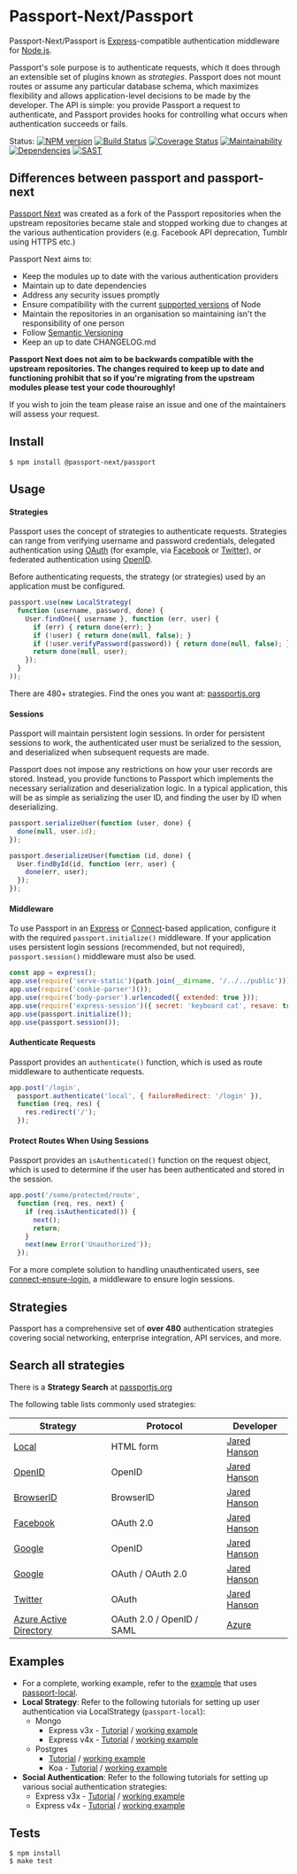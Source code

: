 # Passport-Next/Passport

Passport-Next/Passport is [Express](http://expressjs.com/)-compatible authentication
middleware for [Node.js](http://nodejs.org/).

Passport's sole purpose is to authenticate requests, which it does through an
extensible set of plugins known as _strategies_.  Passport does not mount
routes or assume any particular database schema, which maximizes flexibility and
allows application-level decisions to be made by the developer.  The API is
simple: you provide Passport a request to authenticate, and Passport provides
hooks for controlling what occurs when authentication succeeds or fails.

Status:
[![NPM version](https://img.shields.io/npm/v/@passport-next/passport.svg)](https://www.npmjs.com/package/@passport-next/passport)
[![Build Status](https://travis-ci.org/passport-next/passport.svg?branch=master)](https://travis-ci.org/passport-next/passport)
[![Coverage Status](https://coveralls.io/repos/github/passport-next/passport/badge.svg?branch=master)](https://coveralls.io/github/passport-next/passport?branch=master)
[![Maintainability](https://api.codeclimate.com/v1/badges/deaf381bf0cff6bf26a5/maintainability)](https://codeclimate.com/github/passport-next/passport/maintainability)
[![Dependencies](https://david-dm.org/passport-next/passport.png)](https://david-dm.org/passport-next/passport)
[![SAST](https://gitlab.com/passport-next/passport/badges/master/build.svg)](https://gitlab.com/passport-next/passport/badges/master/build.svg)


## Differences between passport and passport-next

[Passport Next](https://github.com/passport-next) was created as a fork of the Passport repositories
when the upstream repositories became stale and stopped working due to changes at the various
authentication providers (e.g. Facebook API deprecation, Tumblr using HTTPS etc.)

Passport Next aims to:

* Keep the modules up to date with the various authentication providers
* Maintain up to date dependencies
* Address any security issues promptly
* Ensure compatibility with the current [supported versions](https://github.com/nodejs/Release) of Node
* Maintain the repositories in an organisation so maintaining isn't the responsibility of one person
* Follow [Semantic Versioning](https://semver.org/)
* Keep an up to date CHANGELOG.md

**Passport Next does not aim to be backwards compatible with the upstream repositories.
The changes required to keep up to date and functioning prohibit that so if you're migrating
from the upstream modules please test your code thouroughly!**

If you wish to join the team please raise an issue and one of the maintainers will assess your
request.

## Install

```
$ npm install @passport-next/passport
```

## Usage

#### Strategies

Passport uses the concept of strategies to authenticate requests.  Strategies
can range from verifying username and password credentials, delegated
authentication using [OAuth](http://oauth.net/) (for example, via [Facebook](http://www.facebook.com/)
or [Twitter](http://twitter.com/)), or federated authentication using [OpenID](http://openid.net/).

Before authenticating requests, the strategy (or strategies) used by an
application must be configured.

```javascript
passport.use(new LocalStrategy(
  function (username, password, done) {
    User.findOne({ username }, function (err, user) {
      if (err) { return done(err); }
      if (!user) { return done(null, false); }
      if (!user.verifyPassword(password)) { return done(null, false); }
      return done(null, user);
    });
  }
));
```

There are 480+ strategies. Find the ones you want at: [passportjs.org](http://passportjs.org)

#### Sessions

Passport will maintain persistent login sessions.  In order for persistent
sessions to work, the authenticated user must be serialized to the session, and
deserialized when subsequent requests are made.

Passport does not impose any restrictions on how your user records are stored.
Instead, you provide functions to Passport which implements the necessary
serialization and deserialization logic.  In a typical application, this will be
as simple as serializing the user ID, and finding the user by ID when
deserializing.

```javascript
passport.serializeUser(function (user, done) {
  done(null, user.id);
});

passport.deserializeUser(function (id, done) {
  User.findById(id, function (err, user) {
    done(err, user);
  });
});
```

#### Middleware

To use Passport in an [Express](http://expressjs.com/) or
[Connect](http://senchalabs.github.com/connect/)-based application, configure it
with the required `passport.initialize()` middleware.  If your application uses
persistent login sessions (recommended, but not required), `passport.session()`
middleware must also be used.

```javascript
const app = express();
app.use(require('serve-static')(path.join(__dirname, '/../../public')));
app.use(require('cookie-parser')());
app.use(require('body-parser').urlencoded({ extended: true }));
app.use(require('express-session')({ secret: 'keyboard cat', resave: true, saveUninitialized: true }));
app.use(passport.initialize());
app.use(passport.session());
```

#### Authenticate Requests

Passport provides an `authenticate()` function, which is used as route
middleware to authenticate requests.

```javascript
app.post('/login',
  passport.authenticate('local', { failureRedirect: '/login' }),
  function (req, res) {
    res.redirect('/');
  });
```

#### Protect Routes When Using Sessions

Passport provides an `isAuthenticated()` function on the request object, which
is used to determine if the user has been authenticated and stored in the
session.

```javascript
app.post('/some/protected/route',
  function (req, res, next) {
    if (req.isAuthenticated()) {
      next();
      return;
    }
    next(new Error('Unauthorized'));
  });
```

For a more complete solution to handling unauthenticated users, see
[connect-ensure-login](https://github.com/jaredhanson/connect-ensure-login), a
middleware to ensure login sessions.

## Strategies

Passport has a comprehensive set of **over 480** authentication strategies
covering social networking, enterprise integration, API services, and more.

## Search all strategies

There is a **Strategy Search** at [passportjs.org](http://passportjs.org)

The following table lists commonly used strategies:

|Strategy                                                       | Protocol                 |Developer |
|---------------------------------------------------------------|--------------------------|------------------------------------------------|
|[Local](https://github.com/jaredhanson/passport-local)         | HTML form                |[Jared Hanson](https://github.com/jaredhanson)|
|[OpenID](https://github.com/jaredhanson/passport-openid)       | OpenID                   |[Jared Hanson](https://github.com/jaredhanson)|
|[BrowserID](https://github.com/jaredhanson/passport-browserid) | BrowserID                |[Jared Hanson](https://github.com/jaredhanson)|
|[Facebook](https://github.com/jaredhanson/passport-facebook)   | OAuth 2.0                |[Jared Hanson](https://github.com/jaredhanson)|
|[Google](https://github.com/jaredhanson/passport-google)       | OpenID                   |[Jared Hanson](https://github.com/jaredhanson)|
|[Google](https://github.com/jaredhanson/passport-google-oauth) | OAuth / OAuth 2.0        |[Jared Hanson](https://github.com/jaredhanson)|
|[Twitter](https://github.com/jaredhanson/passport-twitter)     | OAuth                    |[Jared Hanson](https://github.com/jaredhanson)|
|[Azure Active Directory](https://github.com/AzureAD/passport-azure-ad)|OAuth 2.0 / OpenID / SAML|[Azure](https://github.com/azuread) |

## Examples

- For a complete, working example, refer to the [example](https://github.com/passport/express-4.x-local-example)
that uses [passport-local](https://github.com/jaredhanson/passport-local).
- **Local Strategy**: Refer to the following tutorials for setting up user authentication via LocalStrategy (`passport-local`):
    - Mongo
      - Express v3x - [Tutorial](http://mherman.org/blog/2016/09/25/node-passport-and-postgres/#.V-govpMrJE5) / [working example](https://github.com/mjhea0/passport-local-knex)
      - Express v4x - [Tutorial](http://mherman.org/blog/2015/01/31/local-authentication-with-passport-and-express-4/) / [working example](https://github.com/mjhea0/passport-local-express4)
    - Postgres
      - [Tutorial](http://mherman.org/blog/2016/09/25/node-passport-and-postgres/) / [working example](https://github.com/mjhea0/passport-local-knex)
      - Koa - [Tutorial](http://mherman.org/blog/2018/01/02/user-authentication-with-passport-and-koa) / [working example](https://github.com/mjhea0/node-koa-api)
- **Social Authentication**: Refer to the following tutorials for setting up various social authentication strategies:
    - Express v3x - [Tutorial](http://mherman.org/blog/2013/11/10/social-authentication-with-passport-dot-js/) / [working example](https://github.com/mjhea0/passport-examples)
    - Express v4x - [Tutorial](http://mherman.org/blog/2015/09/26/social-authentication-in-node-dot-js-with-passport) / [working example](https://github.com/mjhea0/passport-social-auth)

## Tests

```
$ npm install
$ make test
```
